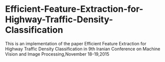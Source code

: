 # Efficient-Feature-Extraction-for-Highway-Traffic-Density-Classification
This is an implementation of the paper Efficient Feature Extraction for Highway Traffic Density Classification in 9th Iranian Conference on Machine Vision and Image Processing,November 18-19,2015
